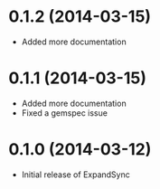 # 0.1.2 (2014-03-15)

* Added more documentation

# 0.1.1 (2014-03-15)

* Added more documentation
* Fixed a gemspec issue

# 0.1.0 (2014-03-12)

* Initial release of ExpandSync